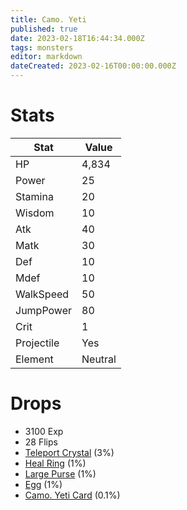 ```yaml
---
title: Camo. Yeti
published: true
date: 2023-02-18T16:44:34.000Z
tags: monsters
editor: markdown
dateCreated: 2023-02-16T00:00:00.000Z
---
```


# Stats
|Stat|Value|
|-|-|
|HP|4,834|
|Power|25|
|Stamina|20|
|Wisdom|10|
|Atk|40|
|Matk|30|
|Def|10|
|Mdef|10|
|WalkSpeed|50|
|JumpPower|80|
|Crit|1|
|Projectile|Yes|
|Element|Neutral|

# Drops
 * 3100 Exp
 * 28 Flips
 * [Teleport Crystal](/items/teleport-crystal.md) (3%)
 * [Heal Ring](/items/heal-ring.md) (1%)
 * [Large Purse](/items/large-purse.md) (1%)
 * [Egg](/items/egg.md) (1%)
 * [Camo. Yeti Card](/items/camo-yeti-card.md) (0.1%)
